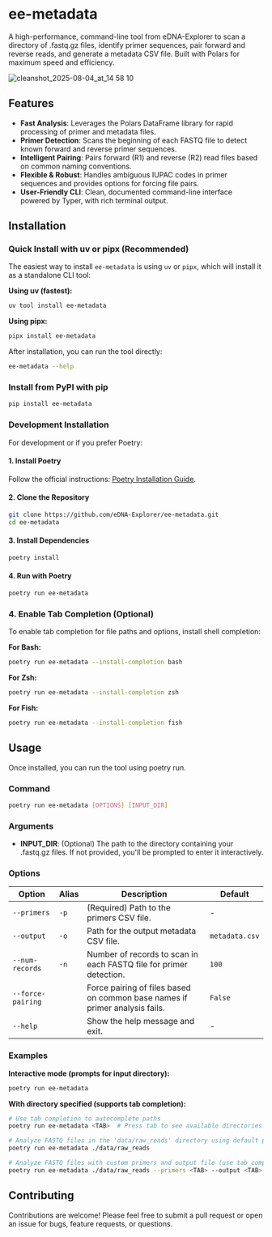# ee-metadata

A high-performance, command-line tool from eDNA-Explorer to scan a directory of .fastq.gz files, identify primer sequences, pair forward and reverse reads, and generate a metadata CSV file. Built with Polars for maximum speed and efficiency.

![cleanshot_2025-08-04_at_14 58 10](https://github.com/user-attachments/assets/27709a1b-3873-4e08-bc84-23d667295220)

## Features

- **Fast Analysis**: Leverages the Polars DataFrame library for rapid processing of primer and metadata files.
- **Primer Detection**: Scans the beginning of each FASTQ file to detect known forward and reverse primer sequences.
- **Intelligent Pairing**: Pairs forward (R1) and reverse (R2) read files based on common naming conventions.
- **Flexible & Robust**: Handles ambiguous IUPAC codes in primer sequences and provides options for forcing file pairs.
- **User-Friendly CLI**: Clean, documented command-line interface powered by Typer, with rich terminal output.

## Installation

### Quick Install with uv or pipx (Recommended)

The easiest way to install `ee-metadata` is using `uv` or `pipx`, which will install it as a standalone CLI tool:

**Using uv (fastest):**
```bash
uv tool install ee-metadata
```

**Using pipx:**
```bash
pipx install ee-metadata
```

After installation, you can run the tool directly:
```bash
ee-metadata --help
```

### Install from PyPI with pip

```bash
pip install ee-metadata
```

### Development Installation

For development or if you prefer Poetry:

#### 1. Install Poetry
Follow the official instructions: [Poetry Installation Guide](https://python-poetry.org/docs/#installation).

#### 2. Clone the Repository
```bash
git clone https://github.com/eDNA-Explorer/ee-metadata.git
cd ee-metadata
```

#### 3. Install Dependencies
```bash
poetry install
```

#### 4. Run with Poetry
```bash
poetry run ee-metadata
```

### 4. Enable Tab Completion (Optional)
To enable tab completion for file paths and options, install shell completion:

**For Bash:**
```bash
poetry run ee-metadata --install-completion bash
```

**For Zsh:**
```bash
poetry run ee-metadata --install-completion zsh
```

**For Fish:**
```bash
poetry run ee-metadata --install-completion fish
```

## Usage

Once installed, you can run the tool using poetry run.

### Command
```bash
poetry run ee-metadata [OPTIONS] [INPUT_DIR]
```

### Arguments
- **INPUT_DIR**: (Optional) The path to the directory containing your .fastq.gz files. If not provided, you'll be prompted to enter it interactively.

### Options

| Option | Alias | Description | Default |
|--------|-------|-------------|---------|
| `--primers` | `-p` | (Required) Path to the primers CSV file. | - |
| `--output` | `-o` | Path for the output metadata CSV file. | `metadata.csv` |
| `--num-records` | `-n` | Number of records to scan in each FASTQ file for primer detection. | `100` |
| `--force-pairing` | | Force pairing of files based on common base names if primer analysis fails. | `False` |
| `--help` | | Show the help message and exit. | - |

### Examples

**Interactive mode (prompts for input directory):**
```bash
poetry run ee-metadata
```

**With directory specified (supports tab completion):**
```bash
# Use tab completion to autocomplete paths
poetry run ee-metadata <TAB>  # Press tab to see available directories

# Analyze FASTQ files in the 'data/raw_reads' directory using default primers
poetry run ee-metadata ./data/raw_reads

# Analyze FASTQ files with custom primers and output file (use tab completion)
poetry run ee-metadata ./data/raw_reads --primers <TAB> --output <TAB>
```

## Contributing

Contributions are welcome! Please feel free to submit a pull request or open an issue for bugs, feature requests, or questions.
